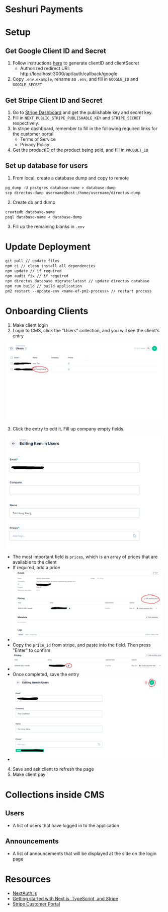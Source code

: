 # Seshuri Payments

# Setup

## Get Google Client ID and Secret 

1. Follow instructions [here](https://www.balbooa.com/gridbox-documentation/how-to-get-google-client-id-and-client-secret) to generate clientID and clientSecret
   - Authorized redirect URI: http://localhost:3000/api/auth/callback/google
2. Copy `.env.example`, rename as `.env`, and fill in `GOOGLE_ID` and `GOOGLE_SECRET`

## Get Stripe Client ID and Secret

1. Go to [Stripe Dashboard](https://dashboard.stripe.com/dashboard) and get the publishable key and secret key. 
2. Fill in `NEXT_PUBLIC_STRIPE_PUBLISHABLE_KEY` and `STRIPE_SECRET` respectively.
3. In stripe dashboard, remember to fill in the following required links for the customer portal
   - Terms of Service
   - Privacy Policy
4. Get the productID of the product being sold, and fill in `PRODUCT_ID`

## Set up database for users

1. From local, create a database dump and copy to remote

```
pg_dump -U postgres database-name > database-dump 
scp directus-dump username@host:/home/username/directus-dump
```

2. Create db and dump

```
createdb database-name
psql database-name < database-dump 
```

3. Fill up the remaining blanks in `.env`

# Update Deployment

```
git pull // update files
npm ci // clean install all dependencies
npm update // if required
npm audit fix // if required
npx directus database migrate:latest // update directus database
npm run build // build application
pm2 restart --update-env <name-of-pm2-process> // restart process
```



# Onboarding Clients

1. Make client login
2. Login to CMS, click the "Users" collection, and you will see the client's entry

![New user inside CMS](screenshots/new_user.png)

3. Click the entry to edit it. Fill up company empty fields.

![](screenshots/fill_up_client_details.png)

   - The most important field is `prices`, which is an array of prices that are available to the client
   - If required, add a price
   - ![](screenshots/add_price.png)
   - Copy the `price_id` from stripe, and paste into the field. Then press "Enter" to confirm
   - ![](screenshots/copy_price_id.png)
   - Once completed, save the entry
   - ![](screenshots/completed_client_details.png)


4. Save and ask client to refresh the page
5. Make client pay

# Collections inside CMS

## Users
- A list of users that have logged in to the application

## Announcements
- A list of announcements that will be displayed at the side on the login page

# Resources
- [NextAuth.js](https://next-auth.js.org/)
- [Getting started with Next.js, TypeScript, and Stripe](https://www.youtube.com/watch?v=sPUSu19tZHg)
- [Stripe Customer Portal](https://stripe.com/docs/billing/subscriptions/customer-portal)

